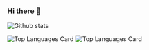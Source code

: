 ### Hi there 👋

![Github stats](https://github-readme-stats.vercel.app/api?username=Nikolay200&theme=highcontrast&show_icons=true&count_private=true)

![Top Languages Card](https://github-readme-stats.vercel.app/api/top-langs/?username=Nikolay200&&theme=highcontrast)
![Top Languages Card](https://github-readme-stats.vercel.app/api/top-langs/?username=Nikolay200&&theme=highcontrast&&hide=javascript,html)


